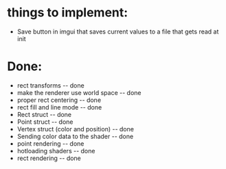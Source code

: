 # things to implement:
- Save button in imgui that saves current values to a file that gets read at init

# Done:
- rect transforms -- done
- make the renderer use world space -- done
- proper rect centering -- done
- rect fill and line mode -- done
- Rect struct -- done
- Point struct -- done
- Vertex struct (color and position) -- done
- Sending color data to the shader -- done
- point rendering -- done
- hotloading shaders -- done
- rect rendering -- done


